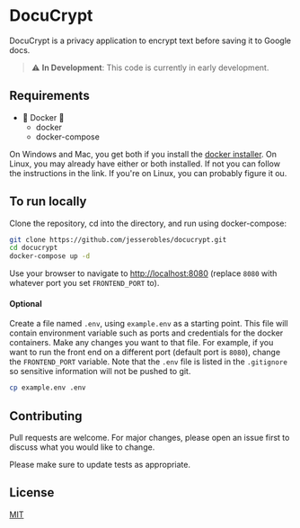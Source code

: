 # DocuCrypt

DocuCrypt is a privacy application to encrypt text before saving it to Google docs.

> :warning: **In Development**: This code is currently in early development.

## Requirements
* :whale: Docker :whale:
    * docker
    * docker-compose

On Windows and Mac, you get both if you install the [docker installer](https://docs.docker.com/get-docker/). On Linux, you may already have either or both installed. If not you can follow the instructions in the link. If you're on Linux, you can probably figure it ou.

## To run locally

Clone the repository, cd into the directory, and run using docker-compose:

```bash
git clone https://github.com/jesserobles/docucrypt.git
cd docucrypt
docker-compose up -d
```


Use your browser to navigate to [http://localhost:8080](http://localhost:8080) (replace `8080` with whatever port you set `FRONTEND_PORT` to).

#### Optional
Create a file named `.env`, using `example.env` as a starting point. This file will contain environment variable such as ports and credentials for the docker containers. Make any changes you want to that file. For example, if you want to run the front end on a different port (default port is `8080`), change the `FRONTEND_PORT` variable. Note that the `.env` file is listed in the `.gitignore` so sensitive information will not be pushed to git.
```bash
cp example.env .env
```

## Contributing
Pull requests are welcome. For major changes, please open an issue first to discuss what you would like to change.

Please make sure to update tests as appropriate.

## License
[MIT](https://choosealicense.com/licenses/mit/)
